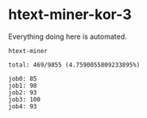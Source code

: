 # htext-miner-kor-3

Everything doing here is automated.

```
htext-miner

total: 469/9855 (4.7590055809233895%)

job0: 85
job1: 98
job2: 93
job3: 100
job4: 93
```